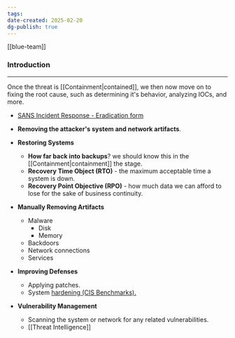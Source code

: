 ```yaml
---
tags: 
date-created: 2025-02-20
dg-publish: true
---
```

[[blue-team]]
### Introduction
---
Once the threat is [[Containment|contained]], we then now move on to fixing the root cause, such as determining it's behavior, analyzing IOCs, and more.

- [SANS Incident Response - Eradication form]([https://www.sans.org/media/score/incident-forms/IH-Eradication.pdf](https://www.sans.org/media/score/incident-forms/IH-Eradication.pdf))

- **Removing the attacker's system and network artifacts**.
- **Restoring Systems** 
	- **How far back into backups**? we should know this in the [[Containment|containment]] the stage.
	- **Recovery Time Object (RTO)** - the maximum acceptable time a system is down.
	- **Recovery Point Objective (RPO)**  - how much data we can afford to lose for the sake of business continuity.
- **Manually Removing Artifacts**
	- Malware
		- Disk
		- Memory
	- Backdoors
	- Network connections
	- Services
- **Improving Defenses**
	- Applying patches.
	- System [hardening (CIS Benchmarks).]([https://www.cisecurity.org/cis-benchmarks](https://www.cisecurity.org/cis-benchmarks))
- **Vulnerability Management**
	- Scanning the system or network for any related vulnerabilities.
	- [[Threat Intelligence]]


